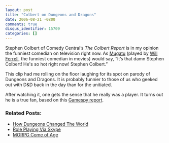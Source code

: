 ```yaml
---
layout: post
title: "Colbert on Dungeons and Dragons"
date: 2006-08-21 -0800
comments: true
disqus_identifier: 15709
categories: []
---
```

Stephen Colbert of Comedy Central’s *The Colbert Report* is in my
opinion the funniest comedian on television right now. As
[Mugatu](http://www.imdb.com/title/tt0196229/ "IMDB page") (played by
[Will
Ferrell](http://www.imdb.com/name/nm0002071/ "Will Ferrell on IMDB"),
the funniest comedian in movies) would say, “It’s that damn Stephen
Colbert! He's so hot right now! Stephen Colbert.”

This clip had me rolling on the floor laughing for its spot on parody of
Dungeons and Dragons. It is probably funnier to those of us who geeked
out with D&D back in the day than for the unitiated.

After watching it, one gets the sense that he really was a player. It
turns out he is a true fan, based on this [Gamespy
report](http://pc.gamespy.com/pc/dungeons-dragons-online/537989p1.html).

### Related Posts:

-   [How Dungeons Changed The
    World](http://haacked.com/archive/2004/11/15/1614.aspx "Op-Ed in Boston Globe")
-   [Role Playing Via
    Skype](http://haacked.com/archive/2006/05/17/RolePlayingViaSkype.aspx "Skype Role Playing")
-   [MORPG Come of
    Age](http://haacked.com/archive/2005/03/16/2380.aspx "Wow on NPR")


